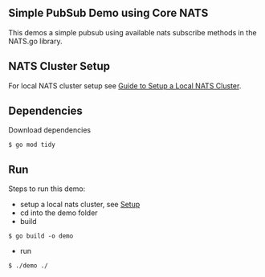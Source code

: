 
## Simple PubSub Demo using Core NATS

This demos a simple pubsub using available nats subscribe methods in the NATS.go library. <br />

## NATS Cluster Setup
For local NATS cluster setup see [Guide to Setup a Local NATS Cluster](../../../../cmd/setup/local-nats-cluster/README.md). <br />
## Dependencies
Download dependencies
```
$ go mod tidy
```

## Run
Steps to run this demo:
- setup a local nats cluster, see [Setup](#setup) 
- cd into the demo folder
- build
```
$ go build -o demo
```
- run
```
$ ./demo ./
```

